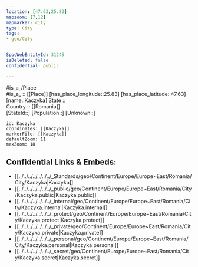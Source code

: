 ```yaml
---
location: [47.63,25.83] 
mapzoom: [7,12] 
mapmarker: city 
type: City
tags:
- geo/City


SpocWebEntityId: 31245
isDeleted: false
confidential: public

---
```

#is_a_/Place  
#is_a_ :: [[Place]] 
[has_place_longitude::25.83] 
[has_place_latitude::47.63] 
[name::Kaczyka] 
State ::  
Country :: [[Romania]]  
[StateId::] 
[Population::] 
[Unknown::] 


```leaflet
id: Kaczyka
coordinates: [[Kaczyka]] 
markerFile: [[Kaczyka]] 
defaultZoom: 11 
maxZoom: 18
```


## Confidential Links & Embeds: 
- [[../../../../../../../_Standards/geo/Continent/Europe/Europe~East/Romania/City/Kaczyka|Kaczyka]] 
- [[../../../../../../../_public/geo/Continent/Europe/Europe~East/Romania/City/Kaczyka.public|Kaczyka.public]] 
- [[../../../../../../../_internal/geo/Continent/Europe/Europe~East/Romania/City/Kaczyka.internal|Kaczyka.internal]] 
- [[../../../../../../../_protect/geo/Continent/Europe/Europe~East/Romania/City/Kaczyka.protect|Kaczyka.protect]] 
- [[../../../../../../../_private/geo/Continent/Europe/Europe~East/Romania/City/Kaczyka.private|Kaczyka.private]] 
- [[../../../../../../../_personal/geo/Continent/Europe/Europe~East/Romania/City/Kaczyka.personal|Kaczyka.personal]] 
- [[../../../../../../../_secret/geo/Continent/Europe/Europe~East/Romania/City/Kaczyka.secret|Kaczyka.secret]] 
